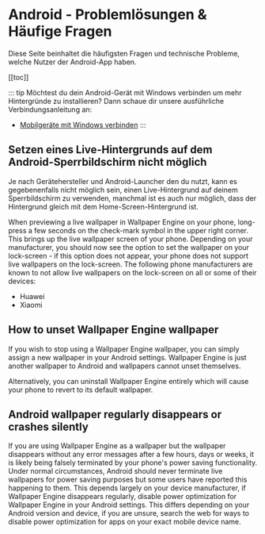 # Android - Problemlösungen & Häufige Fragen

Diese Seite beinhaltet die häufigsten Fragen und technische Probleme, welche Nutzer der Android-App haben.

[[toc]]

::: tip Möchtest du dein Android-Gerät mit Windows verbinden um mehr Hintergründe zu installieren? Dann schaue dir unsere ausführliche Verbindungsanleitung an:

* [Mobilgeräte mit Windows verbinden](/mobile/pairing.html)
:::

## Setzen eines Live-Hintergrunds auf dem Android-Sperrbildschirm nicht möglich

Je nach Gerätehersteller und Android-Launcher den du nutzt, kann es gegebenenfalls nicht möglich sein, einen Live-Hintergrund auf deinem Sperrbildschirm zu verwenden, manchmal ist es auch nur möglich, dass der Hintergrund gleich mit dem Home-Screen-Hintergrund ist.

When previewing a live wallpaper in Wallpaper Engine on your phone, long-press a few seconds on the check-mark symbol in the upper right corner. This brings up the live wallpaper screen of your phone. Depending on your manufacturer, you should now see the option to set the wallpaper on your lock-screen - if this option does not appear, your phone does not support live wallpapers on the lock-screen. The following phone manufacturers are known to not allow live wallpapers on the lock-screen on all or some of their devices:

* Huawei
* Xiaomi

## How to unset Wallpaper Engine wallpaper

If you wish to stop using a Wallpaper Engine wallpaper, you can simply assign a new wallpaper in your Android settings. Wallpaper Engine is just another wallpaper to Android and wallpapers cannot unset themselves.

Alternatively, you can uninstall Wallpaper Engine entirely which will cause your phone to revert to its default wallpaper.

## Android wallpaper regularly disappears or crashes silently

If you are using Wallpaper Engine as a wallpaper but the wallpaper disappears without any error messages after a few hours, days or weeks, it is likely being falsely terminated by your phone's power saving functionality. Under normal circumstances, Android should never terminate live wallpapers for power saving purposes but some users have reported this happening to them. This depends largely on your device manufacturer, if Wallpaper Engine disappears regularly, disable power optimization for Wallpaper Engine in your Android settings. This differs depending on your Android version and device, if you are unsure, search the web for ways to disable power optimization for apps on your exact mobile device name.